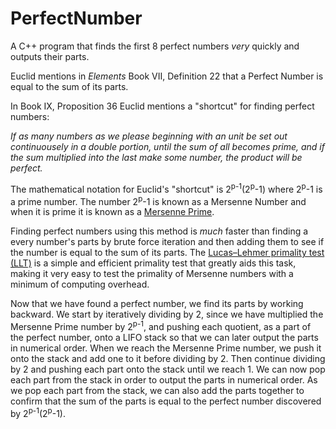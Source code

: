 # PerfectNumber
A C++ program that finds the first 8 perfect numbers *very* quickly and outputs their parts.

Euclid mentions in *Elements* Book VII, Definition 22 that a Perfect Number is equal to the sum of its parts.

In Book IX, Proposition 36 Euclid mentions a "shortcut" for finding perfect numbers: 

*If as many numbers as we please beginning with an unit be set out continuousely in a double portion, until the sum of all becomes prime, and if the sum multiplied into the last make some number, the product will be perfect.*

The mathematical notation for Euclid's "shortcut" is 2<sup>p-1</sup>(2<sup>p</sup>-1) where 2<sup>p</sup>-1 is a prime number.  The number 2<sup>p</sup>-1 is known as a Mersenne Number and when it is prime it is known as a [Mersenne Prime](https://en.wikipedia.org/wiki/Mersenne_prime/ "Mersenne Prime").

Finding perfect numbers using this method is *much* faster than finding a every number's parts by brute force iteration and then adding them to see if the number is equal to the sum of its parts.  The [Lucas–Lehmer primality test (LLT)](https://en.wikipedia.org/wiki/Lucas%E2%80%93Lehmer_primality_test) is a simple and efficient primality test that greatly aids this task, making it very easy to test the primality of Mersenne numbers with a minimum of computing overhead.

Now that we have found a perfect number, we find its parts by working backward.  We start by iteratively dividing by 2, since we have multiplied the Mersenne Prime number by 2<sup>p-1</sup>, and pushing each quotient, as a part of the perfect number, onto a LIFO stack so that we can later output the parts in numerical order.  When we reach the Mersenne Prime number, we push it onto the stack and add one to it before dividing by 2.   Then continue dividing by 2 and pushing each part onto the stack until we reach 1.   We can now pop each part from the stack in order to output the parts in numerical order.  As we pop each part from the stack, we can also add the parts together to confirm that the sum of the parts is equal to the perfect number discovered by 2<sup>p-1</sup>(2<sup>p</sup>-1).
